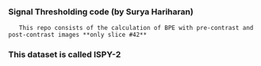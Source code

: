 ### Signal Thresholding code (by Surya Hariharan)
       This repo consists of the calculation of BPE with pre-contrast and post-contrast images **only slice #42** 

       
### This dataset is called ISPY-2
